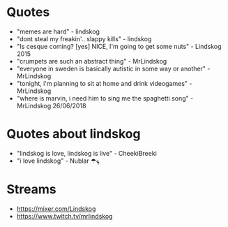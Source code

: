 <!-- TITLE: Lindskog -->
<!-- SUBTITLE: A quick summary of Lindskog -->

# Quotes
* "memes are hard" - lindskog
* "dont steal my freakin'.. slappy kills" - lindskog
* "Is cesque coming? [yes] NICE, I'm going to get some nuts" - Lindskog 2015
* "crumpets are such an abstract thing" - MrLindskog
* "everyone in sweden is basically autistic in some way or another" - MrLindskog
* "tonight, i'm planning to sit at home and drink videogames" - MrLindskog
* "where is marvin, i need him to sing me the spaghetti song" - MrLindskog 26/06/2018

# Quotes about lindskog
* "lindskog is love, lindskog is live" - CheekiBreeki
* "i love lindskog" - Nublar ☂ܟ

# Streams
* https://mixer.com/Lindskog
* https://www.twitch.tv/mrlindskog